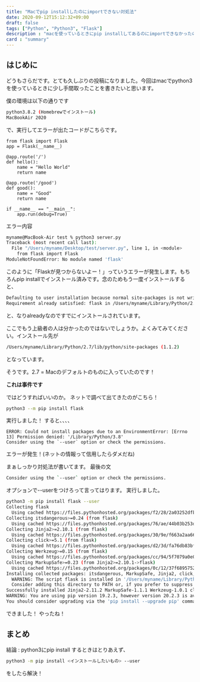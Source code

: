 ```yaml
---
title: "Macでpip installしたのにimportできない対処法"
date: 2020-09-12T15:12:32+09:00
draft: false
tags: ["Python", "Python3", "Flask"]
description : "macを使っているときにpip installしてあるのにimportできなかったのでその対処法をまとめました"
card : "summary"
---
```

## はじめに
どうもさらだです。とても久しぶりの投稿になりました。今回はmacでpython3を使っているときに少し手間取ったことを書きたいと思います。

僕の環境は以下の通りです
```bash
python3.8.2 (Homebrewでインストール)
MacBookAir 2020
```

で、実行してエラーが出たコードがこちらです。
```python3
from flask import Flask
app = Flask(__name__)

@app.route('/')
def hello():
    name = "Hello World"
    return name

@app.route('/good')
def good():
    name = "Good"
    return name

if __name__ == "__main__":
    app.run(debug=True)
```

エラー内容

```bash
myname@MacBook-Air test % python3 server.py
Traceback (most recent call last):
  File "/Users/myname/Desktop/test/server.py", line 1, in <module>
    from flask import Flask
ModuleNotFoundError: No module named 'flask'
```

このように「Flaskが見つからないよー！」っていうエラーが発生します。もちろんpip installでインストール済みです。念のためもう一度インストールすると、
```bash
Defaulting to user installation because normal site-packages is not writeable
Requirement already satisfied: flask in /Users/myname/Library/Python/2.7/lib/python/site-packages (1.1.2)
```
と、なりalreadyなのですでにインストールされています。

ここでもう上級者の人は分かったのではないでしょうか。よくみてみてください。インストール先が
```bash
/Users/myname/Library/Python/2.7/lib/python/site-packages (1.1.2)
```
となっています。

そうです。2.7 = Macのデフォルトのものに入っていたのです！

**これは事件です**

ではどうすればいいのか。
ネットで調べて出てきたのがこちら！
```bash
python3 --m pip install flask
```
実行しました！
すると、、、、
```python3
ERROR: Could not install packages due to an EnvironmentError: [Errno 13] Permission denied: '/Library/Python/3.8'
Consider using the `--user` option or check the permissions.
```
エラーが発生！(ネットの情報って信用したらダメだね)

まぁしっかり対処法が書いてます。
最後の文
```bash
Consider using the `--user` option or check the permissions.
```
オプションで--userをつけろって言ってはります。
実行しました。
```bash
python3 -m pip install flask --user
Collecting flask
  Using cached https://files.pythonhosted.org/packages/f2/28/2a03252dfb9ebf377f40fba6a7841b47083260bf8bd8e737b0c6952df83f/Flask-1.1.2-py2.py3-none-any.whl
Collecting itsdangerous>=0.24 (from flask)
  Using cached https://files.pythonhosted.org/packages/76/ae/44b03b253d6fade317f32c24d100b3b35c2239807046a4c953c7b89fa49e/itsdangerous-1.1.0-py2.py3-none-any.whl
Collecting Jinja2>=2.10.1 (from flask)
  Using cached https://files.pythonhosted.org/packages/30/9e/f663a2aa66a09d838042ae1a2c5659828bb9b41ea3a6efa20a20fd92b121/Jinja2-2.11.2-py2.py3-none-any.whl
Collecting click>=5.1 (from flask)
  Using cached https://files.pythonhosted.org/packages/d2/3d/fa76db83bf75c4f8d338c2fd15c8d33fdd7ad23a9b5e57eb6c5de26b430e/click-7.1.2-py2.py3-none-any.whl
Collecting Werkzeug>=0.15 (from flask)
  Using cached https://files.pythonhosted.org/packages/cc/94/5f7079a0e00bd6863ef8f1da638721e9da21e5bacee597595b318f71d62e/Werkzeug-1.0.1-py2.py3-none-any.whl
Collecting MarkupSafe>=0.23 (from Jinja2>=2.10.1->flask)
  Using cached https://files.pythonhosted.org/packages/0c/12/37f68957526d1ec0883b521934b4e1b8ff3dd8e4fab858a5bf3e487bcee9/MarkupSafe-1.1.1-cp38-cp38-macosx_10_9_x86_64.whl
Installing collected packages: itsdangerous, MarkupSafe, Jinja2, click, Werkzeug, flask
  WARNING: The script flask is installed in '/Users/myname/Library/Python/3.8/bin' which is not on PATH.
  Consider adding this directory to PATH or, if you prefer to suppress this warning, use --no-warn-script-location.
Successfully installed Jinja2-2.11.2 MarkupSafe-1.1.1 Werkzeug-1.0.1 click-7.1.2 flask-1.1.2 itsdangerous-1.1.0
WARNING: You are using pip version 19.2.3, however version 20.2.3 is available.
You should consider upgrading via the 'pip install --upgrade pip' command.
```

できました！
やったね！

## まとめ
結論 : python3にpip install するときはとりあえず、
```bash
python3 -m pip install <インストールしたいもの> --user
```
をしたら解決！
